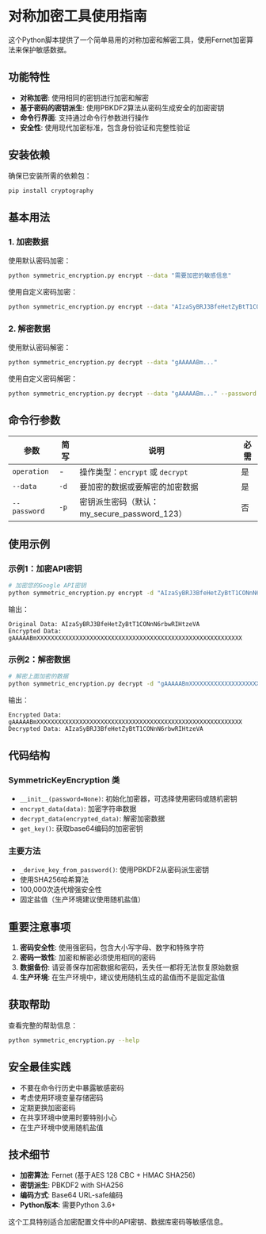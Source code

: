 # 对称加密工具使用指南

这个Python脚本提供了一个简单易用的对称加密和解密工具，使用Fernet加密算法来保护敏感数据。

## 功能特性

- **对称加密**: 使用相同的密钥进行加密和解密
- **基于密码的密钥派生**: 使用PBKDF2算法从密码生成安全的加密密钥
- **命令行界面**: 支持通过命令行参数进行操作
- **安全性**: 使用现代加密标准，包含身份验证和完整性验证

## 安装依赖

确保已安装所需的依赖包：

```bash
pip install cryptography
```

## 基本用法

### 1. 加密数据

使用默认密码加密：
```bash
python symmetric_encryption.py encrypt --data "需要加密的敏感信息"
```

使用自定义密码加密：
```bash
python symmetric_encryption.py encrypt --data "AIzaSyBRJ3BfeHetZyBtT1CONnN6rbwRIHtzeVA" --password "我的安全密码123"
```

### 2. 解密数据

使用默认密码解密：
```bash
python symmetric_encryption.py decrypt --data "gAAAAABm..."
```

使用自定义密码解密：
```bash
python symmetric_encryption.py decrypt --data "gAAAAABm..." --password "我的安全密码123"
```

## 命令行参数

| 参数 | 简写 | 说明 | 必需 |
|------|------|------|------|
| `operation` | - | 操作类型：`encrypt` 或 `decrypt` | 是 |
| `--data` | `-d` | 要加密的数据或要解密的加密数据 | 是 |
| `--password` | `-p` | 密钥派生密码（默认：my_secure_password_123） | 否 |

## 使用示例

### 示例1：加密API密钥

```bash
# 加密您的Google API密钥
python symmetric_encryption.py encrypt -d "AIzaSyBRJ3BfeHetZyBtT1CONnN6rbwRIHtzeVA" -p "强密码2024"
```

输出：
```
Original Data: AIzaSyBRJ3BfeHetZyBtT1CONnN6rbwRIHtzeVA
Encrypted Data: gAAAAABmXXXXXXXXXXXXXXXXXXXXXXXXXXXXXXXXXXXXXXXXXXXXXXXXXXXXXXXXXX
```

### 示例2：解密数据

```bash
# 解密上面加密的数据
python symmetric_encryption.py decrypt -d "gAAAAABmXXXXXXXXXXXXXXXXXXXXXXXXXXXXXXXXXXXXXXXXXXXXXXXXXXXXXXXXXX" -p "强密码2024"
```

输出：
```
Encrypted Data: gAAAAABmXXXXXXXXXXXXXXXXXXXXXXXXXXXXXXXXXXXXXXXXXXXXXXXXXXXXXXXXXX
Decrypted Data: AIzaSyBRJ3BfeHetZyBtT1CONnN6rbwRIHtzeVA
```

## 代码结构

### SymmetricKeyEncryption 类

- `__init__(password=None)`: 初始化加密器，可选择使用密码或随机密钥
- `encrypt_data(data)`: 加密字符串数据
- `decrypt_data(encrypted_data)`: 解密加密数据
- `get_key()`: 获取base64编码的加密密钥

### 主要方法

- `_derive_key_from_password()`: 使用PBKDF2从密码派生密钥
- 使用SHA256哈希算法
- 100,000次迭代增强安全性
- 固定盐值（生产环境建议使用随机盐值）

## 重要注意事项

1. **密码安全性**: 使用强密码，包含大小写字母、数字和特殊字符
2. **密码一致性**: 加密和解密必须使用相同的密码
3. **数据备份**: 请妥善保存加密数据和密码，丢失任一都将无法恢复原始数据
4. **生产环境**: 在生产环境中，建议使用随机生成的盐值而不是固定盐值

## 获取帮助

查看完整的帮助信息：
```bash
python symmetric_encryption.py --help
```

## 安全最佳实践

- 不要在命令行历史中暴露敏感密码
- 考虑使用环境变量存储密码
- 定期更换加密密码
- 在共享环境中使用时要特别小心
- 在生产环境中使用随机盐值

## 技术细节

- **加密算法**: Fernet (基于AES 128 CBC + HMAC SHA256)
- **密钥派生**: PBKDF2 with SHA256
- **编码方式**: Base64 URL-safe编码
- **Python版本**: 需要Python 3.6+

这个工具特别适合加密配置文件中的API密钥、数据库密码等敏感信息。